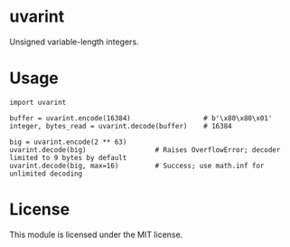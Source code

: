 # uvarint

Unsigned variable-length integers.

# Usage

    import uvarint

    buffer = uvarint.encode(16384)                  # b'\x80\x80\x01'
    integer, bytes_read = uvarint.decode(buffer)    # 16384

    big = uvarint.encode(2 ** 63)
    uvarint.decode(big)                 # Raises OverflowError; decoder limited to 9 bytes by default
    uvarint.decode(big, max=16)         # Success; use math.inf for unlimited decoding

# License

This module is licensed under the MIT license.
